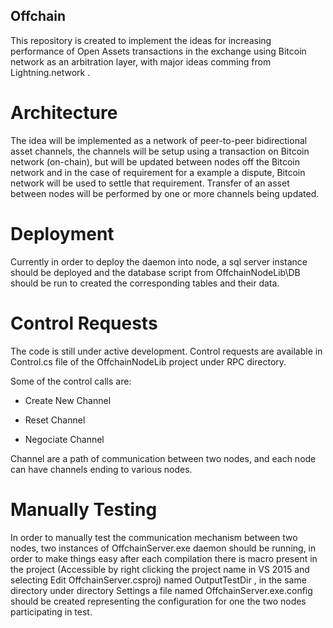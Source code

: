 ## Offchain

This repository is created to implement the ideas for increasing performance of Open Assets transactions in the exchange using Bitcoin network as an arbitration layer, with major ideas comming from Lightning.network .

# Architecture

The idea will be implemented as a network of peer-to-peer bidirectional asset channels, the channels will be setup using a transaction on Bitcoin network (on-chain), but will be updated between nodes off the Bitcoin network and in the case of requirement for a example a dispute, Bitcoin network will be used to settle that requirement. Transfer of an asset between nodes will be performed by one or more channels being updated.

# Deployment

Currently in order to deploy the daemon into node, a sql server instance should be deployed and the database script from OffchainNodeLib\DB should be run to created the corresponding tables and their data.

# Control Requests

The code is still under active development. Control requests are available in Control.cs file of the OffchainNodeLib project under RPC directory.

Some of the control calls are:

*   Create New Channel

*   Reset Channel

*   Negociate Channel

Channel are a path of communication between two nodes, and each node can have channels ending to various nodes.

# Manually Testing

In order to manually test the communication mechanism between two nodes, two instances of OffchainServer.exe daemon should be running, in order to make things easy after each compilation there is macro present in the project (Accessible by right clicking the project name in VS 2015 and selecting Edit OffchainServer.csproj) named OutputTestDir , in the same directory under directory Settings a file named OffchainServer.exe.config should be created representing the configuration for one the two nodes participating in test.




